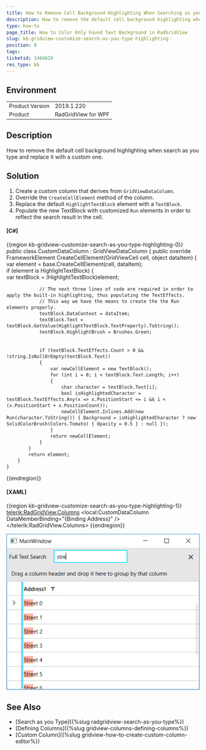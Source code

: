 ```yaml
---
title: How to Remove Cell Background Highlighting When Searching as you Type in RadGridView
description: How to remove the default cell background highlighting when search as you type and replace it with a custom one.
type: how-to
page_title: How to Color Only Found Text Background in RadGridView
slug: kb-gridview-customize-search-as-you-type-highlighting
position: 0
tags: 
ticketid: 1404829
res_type: kb
---
```


## Environment
<table>
    <tbody>
	    <tr>
	    	<td>Product Version</td>
	    	<td>2019.1.220</td>
	    </tr>
	    <tr>
	    	<td>Product</td>
	    	<td>RadGridView for WPF</td>
	    </tr>
    </tbody>
</table>

## Description

How to remove the default cell background highlighting when search as you type and replace it with a custom one.

## Solution

1. Create a custom column that derives from `GridViewDataColumn`.
2. Override the `CreateCellElement` method of the column.
3. Replace the default `HighlightTextBlock` element with a `TextBlock`.
4. Populate the new TextBlock with customized `Run` elements in order to reflect the search result in the cell.

#### __[C#]__
{{region kb-gridview-customize-search-as-you-type-highlighting-0}}
	public class CustomDataColumn : GridViewDataColumn
	{
		public override FrameworkElement CreateCellElement(GridViewCell cell, object dataItem)
		{
			var element = base.CreateCellElement(cell, dataItem);            
			if (element is HighlightTextBlock)
			{   
				var textBlock = (HighlightTextBlock)element;

				// The next three lines of code are required in order to apply the built-in highlighting, thus populating the TextEffects.
				// This way we have the means to create the the Run elements properly.
				textBlock.DataContext = dataItem;
				textBlock.Text = textBlock.GetValue(HighlightTextBlock.TextProperty).ToString();
				textBlock.HighlightBrush = Brushes.Green;

				
				if (textBlock.TextEffects.Count > 0 && !string.IsNullOrEmpty(textBlock.Text))
				{
					var newCellElement = new TextBlock();
					for (int i = 0; i < textBlock.Text.Length; i++)
					{
						char character = textBlock.Text[i];
						bool isHighlightedCharacter = textBlock.TextEffects.Any(x => x.PositionStart <= i && i < (x.PositionStart + x.PositionCount));                        
						newCellElement.Inlines.Add(new Run(character.ToString()) { Background = isHighlightedCharacter ? new SolidColorBrush(Colors.Tomato) { Opacity = 0.5 } : null });
					}                    
					return newCellElement;
				}
			}           
			return element;
		}        
	}
{{endregion}}

#### __[XAML]__
{{region kb-gridview-customize-search-as-you-type-highlighting-1}}
	<telerik:RadGridView.Columns>
		<local:CustomDataColumn DataMemberBinding="{Binding Address}" />
	</telerik:RadGridView.Columns>
{{endregion}}

![WPF ](images/kb-gridview-customize-search-as-you-type-highlighting-0.png)

## See Also 

* [Search as you Type]({%slug radgridview-search-as-you-type%})
* [Defining Columns]({%slug gridview-columns-defining-columns%})
* [Custom Column]({%slug gridview-how-to-create-custom-column-editor%})